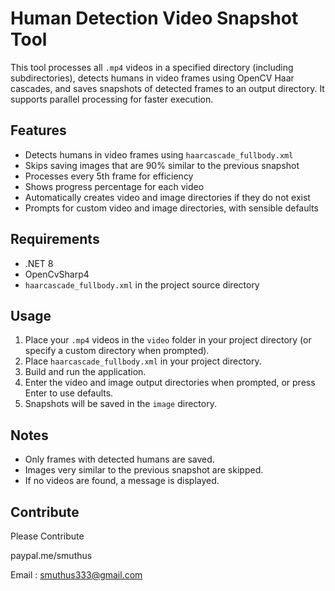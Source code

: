 # Human Detection Video Snapshot Tool

This tool processes all `.mp4` videos in a specified directory (including subdirectories), detects humans in video frames using OpenCV Haar cascades, and saves snapshots of detected frames to an output directory. It supports parallel processing for faster execution.

## Features
- Detects humans in video frames using `haarcascade_fullbody.xml`
- Skips saving images that are 90% similar to the previous snapshot
- Processes every 5th frame for efficiency
- Shows progress percentage for each video
- Automatically creates video and image directories if they do not exist
- Prompts for custom video and image directories, with sensible defaults

## Requirements
- .NET 8
- OpenCvSharp4
- `haarcascade_fullbody.xml` in the project source directory

## Usage
1. Place your `.mp4` videos in the `video` folder in your project directory (or specify a custom directory when prompted).
2. Place `haarcascade_fullbody.xml` in your project directory.
3. Build and run the application.
4. Enter the video and image output directories when prompted, or press Enter to use defaults.
5. Snapshots will be saved in the `image` directory.

## Notes
- Only frames with detected humans are saved.
- Images very similar to the previous snapshot are skipped.
- If no videos are found, a message is displayed.

## Contribute
Please Contribute

paypal.me/smuthus

Email : smuthus333@gmail.com
